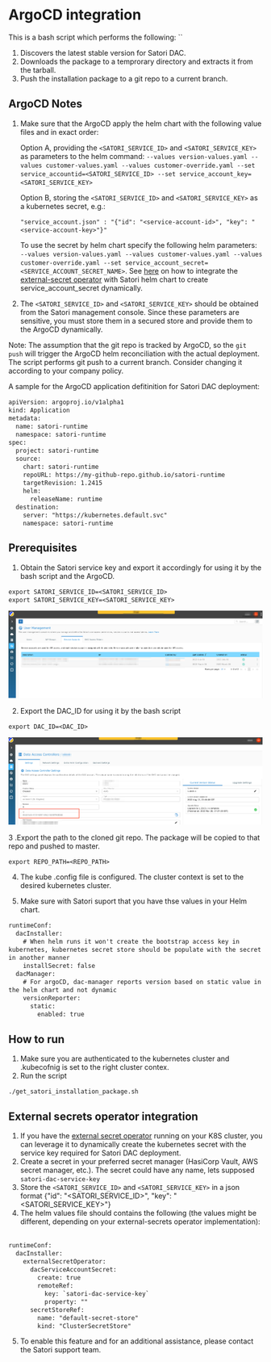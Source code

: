 # ArgoCD integration

This is a bash script which performs the following:  ``

1. Discovers the latest stable version for Satori DAC.  
2. Downloads the package to a temprorary directory and extracts it from the tarball.  
3. Push the installation package to a git repo to a current branch.  

## ArgoCD Notes  

1. Make sure that the ArgoCD apply the helm chart with the following value files and in exact order:  

   Option A, providing  the `<SATORI_SERVICE_ID>` and `<SATORI_SERVICE_KEY>` as parameters to the helm command: `--values version-values.yaml --values customer-values.yaml --values customer-override.yaml --set service_accountid=<SATORI_SERVICE_ID> --set service_account_key=<SATORI_SERVICE_KEY>`

   Option B, storing the `<SATORI_SERVICE_ID>` and `<SATORI_SERVICE_KEY>` as a kubernetes secret, e.g.:
   ```
   "service_account.json" : "{"id": "<service-account-id>", "key": "<service-account-key>"}"
   ```
   To use the secret by helm chart specify the following helm parameters: `--values version-values.yaml --values customer-values.yaml --values customer-override.yaml --set service_account_secret=<SERVICE_ACCOUNT_SECRET_NAME>`.
   See [here](#External-secrets-operator-integration) on how to integrate the [external-secret operator](#External-secrets-operator-integration) with Satori helm chart to create service_account_secret dynamically.  
2. The `<SATORI_SERVICE_ID>` and `<SATORI_SERVICE_KEY>` should be obtained from the Satori management console. Since these parameters are sensitive, you must store them in a secured store and provide them to the ArgoCD dynamically.

Note: The assumption that the git repo is tracked by ArgoCD, so the `git push` will trigger the ArgoCD helm reconciliation with the actual deployment.  
The script performs git push to a current branch. Consider changing it according to your company policy.  

A sample for the ArgoCD application defitinition for Satori DAC deployment:  
```
apiVersion: argoproj.io/v1alpha1
kind: Application
metadata:
  name: satori-runtime
  namespace: satori-runtime
spec:
  project: satori-runtime
  source:
    chart: satori-runtime
    repoURL: https://my-github-repo.github.io/satori-runtime
    targetRevision: 1.2415
    helm:
      releaseName: runtime
  destination:
    server: "https://kubernetes.default.svc"
    namespace: satori-runtime
```  

## Prerequisites

1. Obtain the Satori service key and export it accordingly for using it by the bash script and the ArgoCD.
```
export SATORI_SERVICE_ID=<SATORI_SERVICE_ID>
export SATORI_SERVICE_KEY=<SATORI_SERVICE_KEY>
```
![Screenshot](satori-sa.png)

2. Export the DAC_ID for using it by the bash script
```
export DAC_ID=<DAC_ID>
```
![Screenshot](satori-dac-id.png)

3 .Export the path to the cloned git repo. The package will be copied to that repo and pushed to master.
```
export REPO_PATH=<REPO_PATH>
```
4. The kube .config file is configured. The cluster context is set to the desired kubernetes cluster.

5. Make sure with Satori suport that you have thse values in your Helm chart.
```
runtimeConf:
  dacInstaller:
    # When helm runs it won't create the bootstrap access key in kubernetes, kubernetes secret store should be populate with the secret in another manner
    installSecret: false
  dacManager:
    # For argoCD, dac-manager reports version based on static value in the helm chart and not dynamic 
    versionReporter:
      static:
        enabled: true 
```

## How to run
1. Make sure you are authenticated to the kubernetes cluster and .kubecofnig is set to the right cluster contex.
2. Run the script
```
./get_satori_installation_package.sh
```

## External secrets operator integration  

1. If you have the [external secret operator](https://github.com/external-secrets/external-secrets) running on your K8S cluster, you can leverage it to dynamically create the kubernetes secret with the service key required for Satori DAC deployment.  
2. Create a secret in your preferred secret manager (HasiCorp Vault, AWS secret manager, etc.). The secret could have any name, lets supposed `satori-dac-service-key`
3. Store the  `<SATORI_SERVICE_ID>` and `<SATORI_SERVICE_KEY>` in a json format  {"id": "<SATORI_SERVICE_ID>", "key": "<SATORI_SERVICE_KEY>"}  
4. The helm values file should contains the following (the values might be different, depending on your external-secrets operator implementation): 

```

runtimeConf:
  dacInstaller:
    externalSecretOperator:
      dacServiceAccountSecret: 
        create: true
        remoteRef:
          key: `satori-dac-service-key`
          property: ""
      secretStoreRef:
        name: "default-secret-store"
        kind: "ClusterSecretStore"

```
5. To enable this feature and for an additional assistance, please contact the Satori support team.  
